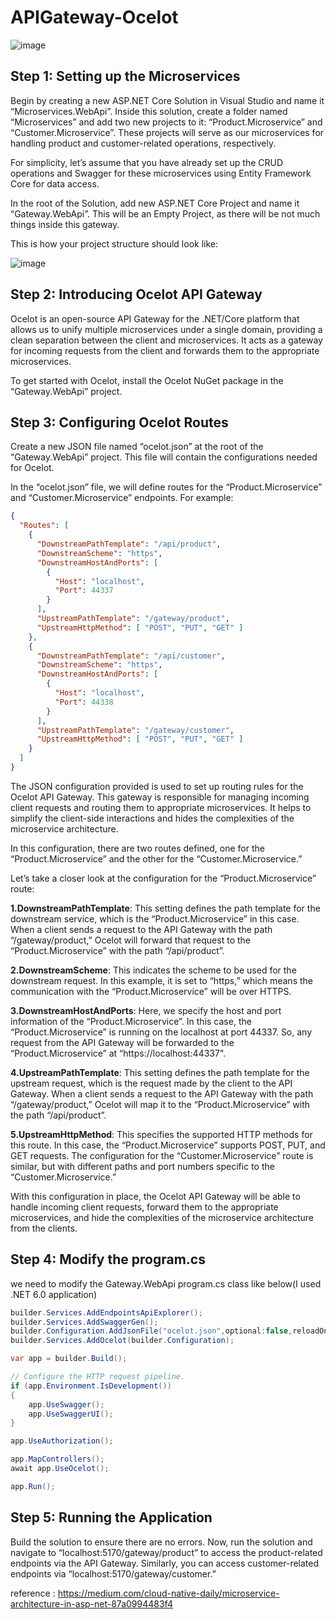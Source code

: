 # APIGateway-Ocelot

![image](https://github.com/Chamaxonline/APIGateway-Ocelot/assets/14096914/b23cb1c6-0e24-45ab-ba37-9fa2504a307e)

## Step 1: Setting up the Microservices

Begin by creating a new ASP.NET Core Solution in Visual Studio and name it “Microservices.WebApi”. Inside this solution, create a folder named “Microservices” and add two new projects to it: “Product.Microservice” and “Customer.Microservice”. These projects will serve as our microservices for handling product and customer-related operations, respectively.

For simplicity, let’s assume that you have already set up the CRUD operations and Swagger for these microservices using Entity Framework Core for data access.

In the root of the Solution, add new ASP.NET Core Project and name it “Gateway.WebApi”. This will be an Empty Project, as there will be not much things inside this gateway.

This is how your project structure should look like:

![image](https://github.com/Chamaxonline/APIGateway-Ocelot/assets/14096914/756a78d8-c095-47d1-b291-87ee436143b2)

## Step 2: Introducing Ocelot API Gateway
Ocelot is an open-source API Gateway for the .NET/Core platform that allows us to unify multiple microservices under a single domain, providing a clean separation between the client and microservices. It acts as a gateway for incoming requests from the client and forwards them to the appropriate microservices.

To get started with Ocelot, install the Ocelot NuGet package in the “Gateway.WebApi” project.

## Step 3: Configuring Ocelot Routes
Create a new JSON file named “ocelot.json” at the root of the “Gateway.WebApi” project. This file will contain the configurations needed for Ocelot.

In the “ocelot.json” file, we will define routes for the “Product.Microservice” and “Customer.Microservice” endpoints. For example:
```json
{
  "Routes": [
    {
      "DownstreamPathTemplate": "/api/product",
      "DownstreamScheme": "https",
      "DownstreamHostAndPorts": [
        {
          "Host": "localhost",
          "Port": 44337
        }
      ],
      "UpstreamPathTemplate": "/gateway/product",
      "UpstreamHttpMethod": [ "POST", "PUT", "GET" ]
    },
    {
      "DownstreamPathTemplate": "/api/customer",
      "DownstreamScheme": "https",
      "DownstreamHostAndPorts": [
        {
          "Host": "localhost",
          "Port": 44338
        }
      ],
      "UpstreamPathTemplate": "/gateway/customer",
      "UpstreamHttpMethod": [ "POST", "PUT", "GET" ]
    }
  ]
}
```

The JSON configuration provided is used to set up routing rules for the Ocelot API Gateway. This gateway is responsible for managing incoming client requests and routing them to appropriate microservices. It helps to simplify the client-side interactions and hides the complexities of the microservice architecture.

In this configuration, there are two routes defined, one for the “Product.Microservice” and the other for the “Customer.Microservice.”

Let’s take a closer look at the configuration for the “Product.Microservice” route:

**1.DownstreamPathTemplate**: This setting defines the path template for the downstream service, which is the “Product.Microservice” in this case. When a client sends a request to the API Gateway with the path “/gateway/product,” Ocelot will forward that request to the “Product.Microservice” with the path “/api/product”.

**2.DownstreamScheme**: This indicates the scheme to be used for the downstream request. In this example, it is set to “https,” which means the communication with the “Product.Microservice” will be over HTTPS.

**3.DownstreamHostAndPorts**: Here, we specify the host and port information of the “Product.Microservice”. In this case, the “Product.Microservice” is running on the localhost at port 44337. So, any request from the API Gateway will be forwarded to the “Product.Microservice” at “https://localhost:44337".

**4.UpstreamPathTemplate**: This setting defines the path template for the upstream request, which is the request made by the client to the API Gateway. When a client sends a request to the API Gateway with the path “/gateway/product,” Ocelot will map it to the “Product.Microservice” with the path “/api/product”.

**5.UpstreamHttpMethod**: This specifies the supported HTTP methods for this route. In this case, the “Product.Microservice” supports POST, PUT, and GET requests.
The configuration for the “Customer.Microservice” route is similar, but with different paths and port numbers specific to the “Customer.Microservice.”

With this configuration in place, the Ocelot API Gateway will be able to handle incoming client requests, forward them to the appropriate microservices, and hide the complexities of the microservice architecture from the clients.

## Step 4: Modify the program.cs
we need to modify the  Gateway.WebApi program.cs class like below(I used .NET 6.0 application)

```csharp
builder.Services.AddEndpointsApiExplorer();
builder.Services.AddSwaggerGen();
builder.Configuration.AddJsonFile("ocelot.json",optional:false,reloadOnChange:true);
builder.Services.AddOcelot(builder.Configuration);

var app = builder.Build();

// Configure the HTTP request pipeline.
if (app.Environment.IsDevelopment())
{
    app.UseSwagger();
    app.UseSwaggerUI();
}

app.UseAuthorization();

app.MapControllers();
await app.UseOcelot();

app.Run();
```

## Step 5: Running the Application
Build the solution to ensure there are no errors. Now, run the solution and navigate to “localhost:5170/gateway/product” to access the product-related endpoints via the API Gateway. Similarly, you can access customer-related endpoints via “localhost:5170/gateway/customer.”

reference : https://medium.com/cloud-native-daily/microservice-architecture-in-asp-net-87a0994483f4
